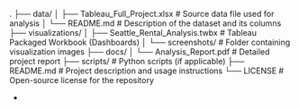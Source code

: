 .
├── data/
│   ├── Tableau_Full_Project.xlsx    # Source data file used for analysis
│   └── README.md                    # Description of the dataset and its columns
├── visualizations/
│   ├── Seattle_Rental_Analysis.twbx # Tableau Packaged Workbook (Dashboards)
│   └── screenshots/                 # Folder containing visualization images
├── docs/
│   └── Analysis_Report.pdf          # Detailed project report
├── scripts/                         # Python scripts (if applicable)
├── README.md                        # Project description and usage instructions
└── LICENSE                          # Open-source license for the repository

-
